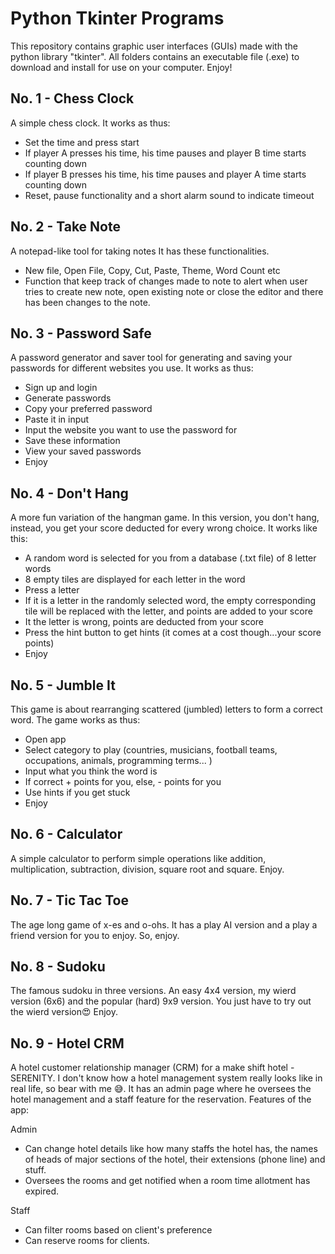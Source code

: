 # Python Tkinter Programs

This repository contains graphic user interfaces (GUIs) made with the python library "tkinter". All folders contains an executable file (.exe) to download and install for use on your computer. Enjoy!

## No. 1 - Chess Clock

A simple chess clock. It works as thus:

- Set the time and press start
- If player A presses his time, his time pauses and player B time starts counting down
- If player B presses his time, his time pauses and player A time starts counting down
- Reset, pause functionality and a short alarm sound to indicate timeout

## No. 2 - Take Note

A notepad-like tool for taking notes It has these functionalities.

- New file, Open File, Copy, Cut, Paste, Theme, Word Count etc
- Function that keep track of changes made to note to alert when user tries to create new note, open existing note or close the editor and there has been changes to the note.

## No. 3 - Password Safe

A password generator and saver tool for generating and saving your passwords for different websites you use. It works as thus:

- Sign up and login
- Generate passwords
- Copy your preferred password
- Paste it in input
- Input the website you want to use the password for
- Save these information
- View your saved passwords
- Enjoy

## No. 4 - Don't Hang

A more fun variation of the hangman game. In this version, you don't hang, instead, you get your score deducted for every wrong choice. It works like this:

- A random word is selected for you from a database (.txt file) of 8 letter words
- 8 empty tiles are displayed for each letter in the word
- Press a letter
- If it is a letter in the randomly selected word, the empty corresponding tile will be replaced with the letter, and points are added to your score
- It the letter is wrong, points are deducted from your score
- Press the hint button to get hints (it comes at a cost though...your score points)
- Enjoy

## No. 5 - Jumble It

This game is about rearranging scattered (jumbled) letters to form a correct word. The game works as thus:

- Open app
- Select category to play (countries, musicians, football teams, occupations, animals, programming terms... )
- Input what you think the word is
- If correct + points for you, else, - points for you
- Use hints if you get stuck
- Enjoy

## No. 6 - Calculator

A simple calculator to perform simple operations like addition, multiplication, subtraction, division, square root and square.
Enjoy.

## No. 7 - Tic Tac Toe

The age long game of x-es and o-ohs. It has a play AI version and a play a friend version for you to enjoy. So, enjoy.

## No. 8 - Sudoku

The famous sudoku in three versions. An easy 4x4 version, my wierd version (6x6) and the popular (hard) 9x9 version. You just have to try out the wierd version😍 Enjoy.

## No. 9 - Hotel CRM

A hotel customer relationship manager (CRM) for a make shift hotel - SERENITY. I don't know how a hotel management system really looks like in real life, so bear with me 😅. It has an admin page where he oversees the hotel management and a staff feature for the reservation. Features of the app:

Admin

- Can change hotel details like how many staffs the hotel has, the names of heads of major sections of the hotel, their extensions (phone line) and stuff.
- Oversees the rooms and get notified when a room time allotment has expired.

Staff

- Can filter rooms based on client's preference
- Can reserve rooms for clients.
